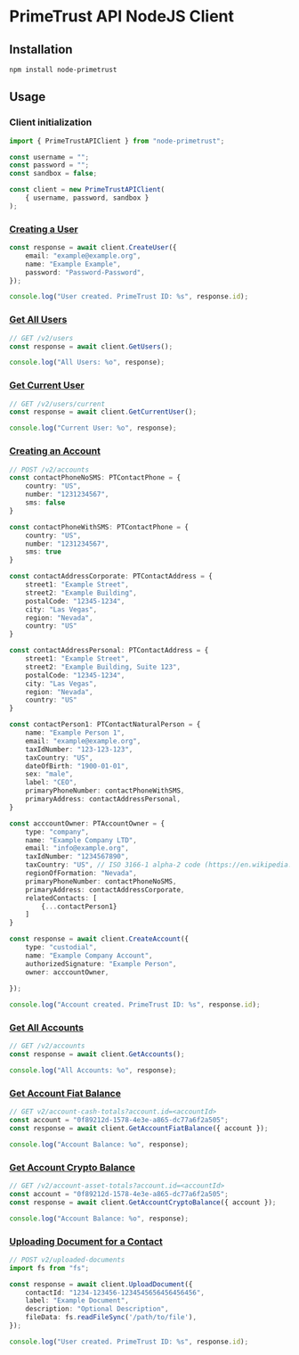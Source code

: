 # PrimeTrust API NodeJS Client 

## Installation

```shell
npm install node-primetrust
```

## Usage

### Client initialization
```typescript
import { PrimeTrustAPIClient } from "node-primetrust";

const username = "";
const password = "";
const sandbox = false;

const client = new PrimeTrustAPIClient(
    { username, password, sandbox }
);
```

### [Creating a User](https://documentation.primetrust.com/#section/Creating-a-User)
```typescript
const response = await client.CreateUser({
    email: "example@example.org",
    name: "Example Example",
    password: "Password-Password",
});

console.log("User created. PrimeTrust ID: %s", response.id);
```

### [Get All Users](https://documentation.primetrust.com/#tag/Users)
```typescript
// GET /v2/users
const response = await client.GetUsers();

console.log("All Users: %o", response);
```

### [Get Current User](https://documentation.primetrust.com/#operation/GET__v2_users_current)
```typescript
// GET /v2/users/current
const response = await client.GetCurrentUser();

console.log("Current User: %o", response);
```

### [Creating an Account](https://documentation.primetrust.com/#operation/POST__v2_accounts)
```typescript
// POST /v2/accounts
const contactPhoneNoSMS: PTContactPhone = {
    country: "US",
    number: "1231234567",
    sms: false
}

const contactPhoneWithSMS: PTContactPhone = {
    country: "US",
    number: "1231234567",
    sms: true
}

const contactAddressCorporate: PTContactAddress = {
    street1: "Example Street",
    street2: "Example Building",
    postalCode: "12345-1234",
    city: "Las Vegas",
    region: "Nevada",
    country: "US"
}

const contactAddressPersonal: PTContactAddress = {
    street1: "Example Street",
    street2: "Example Building, Suite 123",
    postalCode: "12345-1234",
    city: "Las Vegas",
    region: "Nevada",
    country: "US"
}

const contactPerson1: PTContactNaturalPerson = {
    name: "Example Person 1",
    email: "example@example.org",
    taxIdNumber: "123-123-123",
    taxCountry: "US",
    dateOfBirth: "1900-01-01",
    sex: "male",
    label: "CEO",
    primaryPhoneNumber: contactPhoneWithSMS,
    primaryAddress: contactAddressPersonal,
}

const acccountOwner: PTAccountOwner = {
    type: "company",
    name: "Example Company LTD",
    email: "info@example.org",
    taxIdNumber: "1234567890",
    taxCountry: "US", // ISO 3166-1 alpha-2 code (https://en.wikipedia.org/wiki/ISO_3166-1_alpha-2)
    regionOfFormation: "Nevada",
    primaryPhoneNumber: contactPhoneNoSMS,
    primaryAddress: contactAddressCorporate,
    relatedContacts: [
        {...contactPerson1}
    ]
}

const response = await client.CreateAccount({
    type: "custodial",
    name: "Example Company Account",
    authorizedSignature: "Example Person",
    owner: acccountOwner,
    
});

console.log("Account created. PrimeTrust ID: %s", response.id);
```

### [Get All Accounts](https://documentation.primetrust.com/#tag/Accounts)
```typescript
// GET /v2/accounts
const response = await client.GetAccounts();

console.log("All Accounts: %o", response);
```

### [Get Account Fiat Balance](https://documentation.primetrust.com/#tag/Account-Cash-Totals)
```typescript
// GET v2/account-cash-totals?account.id=<accountId>
const account = "0f89212d-1578-4e3e-a865-dc77a6f2a505";
const response = await client.GetAccountFiatBalance({ account });

console.log("Account Balance: %o", response);
```

### [Get Account Crypto Balance](https://documentation.primetrust.com/#tag/Account-Asset-Totals)
```typescript
// GET /v2/account-asset-totals?account.id=<accountId>
const account = "0f89212d-1578-4e3e-a865-dc77a6f2a505";
const response = await client.GetAccountCryptoBalance({ account });

console.log("Account Balance: %o", response);
```

### [Uploading Document for a Contact](https://documentation.primetrust.com/#tag/Uploaded-Documents)

```typescript
// POST v2/uploaded-documents
import fs from "fs";

const response = await client.UploadDocument({
    contactId: "1234-123456-1234545656456456456",
    label: "Example Document",
    description: "Optional Description",
    fileData: fs.readFileSync('/path/to/file'),
});

console.log("User created. PrimeTrust ID: %s", response.id);
```
